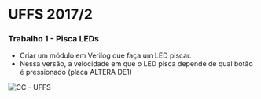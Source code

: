 # UFFS 2017/2
### Trabalho 1 - Pisca LEDs
- Criar um módulo em Verilog que faça um LED piscar.
- Nessa versão, a velocidade em que o LED pisca depende de qual botão é pressionado (placa ALTERA DE1)

![CC - UFFS](http://i.imgur.com/lLClOaR.png)
